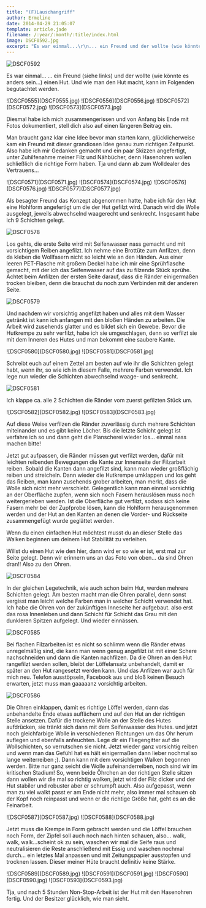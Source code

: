 ```yaml
---
title: "(F)Lauschangriff"
author: Ermeline
date: 2014-04-29 21:05:07
template: article.jade
filename: /:year/:month/:title/index.html
image: DSCF0592.jpg
excerpt: "Es war einmal...\r\n... ein Freund und der wollte (wie könnte es anders sein...) einen Hut."
---
```


![DSCF0592](DSCF0592.jpg)

Es war einmal... ... ein Freund (siehe links) und der wollte (wie könnte
es anders sein...) einen Hut. Und wie man den Hut macht, kann im
Folgenden begutachtet werden.  

<div class='slideshow'>
![DSCF0555](DSCF0555.jpg)
![DSCF0556](DSCF0556.jpg)
![DSCF0572](DSCF0572.jpg)
![DSCF0573](DSCF0573.jpg)
</div>

Diesmal habe ich mich zusammengerissen und von Anfang bis Ende mit Fotos
dokumentiert, stell dich also auf einen längeren Beitrag ein.

Man braucht ganz klar eine Idee bevor man starten kann, glücklicherweise
kam ein Freund mit dieser grandiosen Idee genau zum richtigen Zeitpunkt.
Also habe ich mir Gedanken gemacht und ein paar Skizzen angefertigt,
unter Zuhilfenahme meiner Filz und Nähbücher, denn Hasenohren wollen
schließlich die richtige Form haben. Tja und dann ab zum Wolldealer des
Vertrauens...

<div class='slideshow'>
![DSCF0571](DSCF0571.jpg)
![DSCF0574](DSCF0574.jpg)
![DSCF0576](DSCF0576.jpg)
![DSCF0577](DSCF0577.jpg)
</div>

Als besagter Freund das Konzept abgenommen hatte, habe ich für den Hut
eine Hohlform angefertigt um die der Hut gefilzt wird. Danach wird die
Wolle ausgelegt, jeweils abwechselnd waagerecht und senkrecht. Insgesamt
habe ich 9 Schichten gelegt.

![DSCF0578](DSCF0578.jpg)


Los gehts, die erste Seite wird mit Seifenwasser nass gemacht und mit
vorsichtigem Reiben angefilzt. Ich nehme eine Brottüte zum Anfilzen,
denn da kleben die Wollfasern nicht so leicht wie an den Händen. Aus
einer leeren PET-Flasche mit großem Deckel habe ich mir eine
Sprühflasche gemacht, mit der ich das Seifenwasser auf das zu filzende
Stück sprühe. Achtet beim Anfilzen der ersten Seite darauf, dass die
Ränder einigermaßen trocken bleiben, denn die brauchst du noch zum
Verbinden mit der anderen Seite.

![DSCF0579](DSCF0579.jpg)

Und nachdem wir vorsichtig angefilzt haben und alles mit dem Wasser
getränkt ist kann ich anfangen mit den bloßen Händen zu arbeiten. Die
Arbeit wird zusehends glatter und es bildet sich ein Gewebe. Bevor die
Hutkrempe zu sehr verfilzt, habe ich sie umgeschlagen, denn so verfilzt
sie mit dem Inneren des Hutes und man bekommt eine saubere Kante.  

<div class='slideshow'>
![DSCF0580](DSCF0580.jpg)
![DSCF0581](DSCF0581.jpg)
</div>

Schreibt euch auf einem Zettel am besten auf wie ihr die Schichten
gelegt habt, wenn ihr, so wie ich in diesem Falle, mehrere Farben
verwendet. Ich lege nun wieder die Schichten abwechselnd waage- und
senkrecht.

![DSCF0581](DSCF0581.jpg)


Ich klappe ca. alle 2 Schichten die Ränder vom zuerst gefilzten Stück
um.

<div class='slideshow'>
![DSCF0582](DSCF0582.jpg)
![DSCF0583](DSCF0583.jpg)
</div>

Auf diese Weise verfilzen die Ränder zuverlässig durch mehrere Schichten
miteinander und es gibt keine Löcher. Bis die letzte Schicht gelegt ist
verfahre ich so und dann geht die Planscherei wieder los... einmal nass
machen bitte!

Jetzt gut aufpassen, die Ränder müssen gut verfilzt werden, dafür mit
leichten reibenden Bewegungen die Kante zur Innenseite der Filzarbeit
reiben. Sobald die Kanten dann angefilzt sind, kann man wieder
großflächig reiben und streicheln. Dann wieder die Hutkrempe umklappen
und los geht das Reiben, man kann zusehends grober arbeiten, man merkt,
dass die Wolle sich nicht mehr verschiebt. Gelegentlich kann man einmal
vorsichtig an der Oberfläche zupfen, wenn sich noch Fasern herauslösen
muss noch weitergerieben werden. Ist die Oberfläche gut verfilzt, sodass
sich keine Fasern mehr bei der Zupfprobe lösen, kann die Hohlform
herausgenommen werden und der Hut an den Kanten an denen die Vorder- und
Rückseite zusammengefügt wurde geglättet werden.

Wenn du einen einfachen Hut möchtest musst du an dieser Stelle das
Walken beginnen um deinem Hut Stabilität zu verleihen.

Willst du einen Hut wie den hier, dann wird er so wie er ist, erst mal
zur Seite gelegt. Denn wir erinnern uns an das Foto von oben... da sind
Ohren dran!! Also zu den Ohren.

![DSCF0584](DSCF0584.jpg)

In der gleichen Legetechnik, wie auch schon beim Hut, werden mehrere
Schichten gelegt. Am besten macht man die Ohren parallel, denn sonst
vergisst man leicht welche Farben man in welcher Schicht verwendet hat.
Ich habe die Ohren von der zukünftigen Inneseite her aufgebaut. also
erst das rosa Innenleben und dann Schicht für Schicht das Grau mit den
dunkleren Spitzen aufgelegt. Und wieder einnässen.

![DSCF0585](DSCF0585.jpg)

Bei flachen Filzarbeiten ist es nicht so schlimm wenn die Ränder etwas
unregelmäßig sind, die kann man wenn genug angefilzt ist mit einer
Schere nachschneiden und dann die Kanten nachfilzen. Da die Ohren an den
Hut rangefilzt werden sollen, bleibt der Löffelansatz unbehandelt, damit
er später an den Hut rangesetzt werden kann. Und das Anfilzen war auch
für mich neu. Telefon ausstöpseln, Facebook aus und bloß keinen Besuch
erwarten, jetzt muss man gaaaaanz vorsichtig arbeiten.

![DSCF0586](DSCF0586.jpg)

Die Ohren einklappen, damit es richtige Löffel werden, dann das
unbehandelte Ende etwas auffächern und auf den Hut an der richtigen
Stelle ansetzen. Dafür die trockene Wolle an der Stelle des Hutes
aufdrücken, sie tränkt sich dann mit dem Seifenwasser des Hutes. und
jetzt noch gleichfarbige Wolle in verschiedenen Richtungen um das Ohr
herum auflegen und ebenfalls anfeuchten. Lege dir ein Fliegengitter auf
die Wollschichten, so verrutschen sie nicht. Jetzt wieder ganz
vorsichtig reiben und wenn man das Gefühl hat es hält einigermaßen dann
lieber nochmal so lange weiterreiben ;). Dann kann mit dem vorsichtigen
Walken begonnen werden. Bitte nur ganz seicht die Wolle
aufeinanderreiben, noch sind wir im kritischen Stadium! So, wenn beide
Öhrchen an der richtigen Stelle sitzen dann wollen wir die mal so
richtig walken, jetzt wird der Filz dicker und der Hut stabiler und
robuster aber er schrumpft auch. Also aufgepasst, wenn man zu viel walkt
passt er am Ende nicht mehr, also immer mal schauen ob der Kopf noch
reinpasst und wenn er die richtige Größe hat, geht es an die Feinarbeit.

<div class='slideshow'>
![DSCF0587](DSCF0587.jpg)
![DSCF0588](DSCF0588.jpg)
</div>

Jetzt muss die Krempe in Form gebracht werden und die Löffel brauchen
noch Form, der Zipfel soll auch noch nach hinten schauen, also... walk,
walk, walk...scheint ok zu sein, waschen wir mal die Seife raus und
neutralisieren die Reste anschließend mit Essig und waschen nochmal
durch... ein letztes Mal anpassen und mit Zeitungspapier ausstopfen und
trocknen lassen. Dieser meiner Hüte braucht definitiv keine Stärke.

<div class='slideshow'>
![DSCF0589](DSCF0589.jpg)
![DSCF0591](DSCF0591.jpg)
![DSCF0590](DSCF0590.jpg)
![DSCF0593](DSCF0593.jpg)
</div>

Tja, und nach 5 Stunden Non-Stop-Arbeit ist der Hut mit den Hasenohren
fertig. Und der Besitzer glücklich, wie man sieht.    
